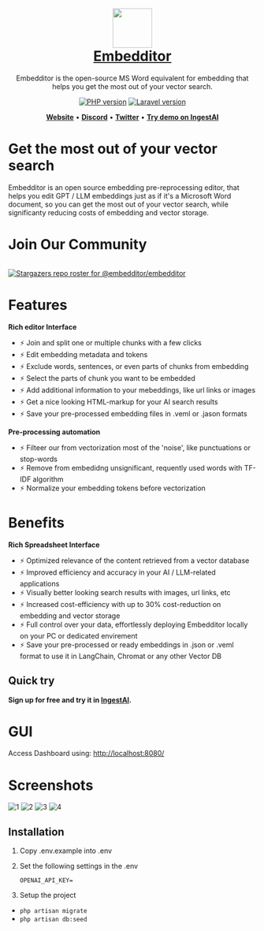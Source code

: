 <h1 align="center" style="border-bottom: none">
    <div>
        <a href="https://embedditor.ai">
            <img src="https://embedditor.ingestai.co/images/logo.jpg" width="80" />
            <br>
            Embedditor
        </a>
    </div>
</h1>

<p align="center">Embedditor is the open-source MS Word equivalent for embedding that helps you get the most out of your vector search.</p>

<div align="center">

[![PHP version](https://img.shields.io/badge/PHP%208.2-brightgreen)](http://php.org)
[![Laravel version](https://img.shields.io/badge/Laravel%2010.x-green.svg)](https://conventionalcommits.org)

</div>

<p align="center">
    <a href="https://embedditor.ai"><b>Website</b></a> •
    <a href="https://discord.gg/7gF8dVv86E"><b>Discord</b></a> •
    <a href="https://twitter.com/embedditor"><b>Twitter</b></a> •
    <a href="https://ingestai.io"><b>Try demo on IngestAI</b></a>
</p>

# Get the most out of your vector search

Embedditor is an open source embedding pre-reprocessing editor, that helps you edit GPT / LLM embeddings just as if it's a Microsoft Word document, so you can get the most out of your vector search, while significanty reducing costs of embedding and vector storage.

# Join Our Community

<a href="https://discord.gg/7gF8dVv86E" target="_blank">
<img src="https://discordapp.com/api/guilds/978672019442905198/widget.png?style=banner3" alt="">
</a>

[![Stargazers repo roster for @embedditor/embedditor](https://reporoster.com/stars/embedditor/embedditor)](https://github.com/embedditor/embedditor/stargazers)

# Features
**Rich editor Interface**

- ⚡ Join and split one or multiple chunks with a few clicks
- ⚡ Edit embedding metadata and tokens
- ⚡ Exclude words, sentences, or even parts of chunks from embedding
- ⚡ Select the parts of chunk you want to be embedded
- ⚡ Add additional information to your mebeddings, like url links or images
- ⚡ Get a nice looking HTML-markup for your AI search results
- ⚡ Save your pre-processed embedding files in .veml or .jason formats

**Pre-processing automation**
- ⚡ Filteer our from vectorization most of the 'noise', like punctuations or stop-words
- ⚡ Remove from embedidng unsignificant, requently used words with TF-IDF algorithm
- ⚡ Normalize your embedding tokens before vectorization

# Benefits
**Rich Spreadsheet Interface**

- ⚡ Optimized relevance of the content retrieved from a vector database
- ⚡ Improved efficiency and accuracy in your AI / LLM-related applications
- ⚡ Visually better looking search results with images, url links, etc
- ⚡ Increased cost-efficiency with up to 30% cost-reduction on embedding and vector storage
- ⚡ Full control over your data, effortlessly deploying Embedditor locally on your PC or dedicated envirement
- ⚡ Save your pre-processed or ready embeddings in .json or .veml format to use it in LangChain, Chromat or any other Vector DB


## Quick try
**Sign up for free and try it in [IngestAI](https://ingestai.io/signup).**

# GUI

Access Dashboard using: [http://localhost:8080/](http://localhost:8080/)

# Screenshots

![1](https://embedditor.ai/embedditor_ui_01.png)
![2](https://embedditor.ai/embedditor_ui_02.png)
![3](https://embedditor.ai/embedditor_ui_03.png)
![4](https://embedditor.ai/embedditor_ui_04.png)

<!-- # Rich Spreadsheet Interface

- ⚡ **Basic Operations**: Create, Read, Update and Delete Tables, Columns, and Rows
- ⚡ **Fields Operations**: Sort, Filter, Hide / Unhide Columns
- ⚡ **Multiple Views Types**: Grid (By default), Gallery, Form View, and Kanban View
- ⚡ **View Permissions Types**: Collaborative Views, & Locked Views
- ⚡ **Share Bases / Views**: either Public or Private (with Password Protected)
- ⚡ **Variant Cell Types**: ID, LinkToAnotherRecord, Lookup, Rollup, SingleLineText, Attachment, Currency, Formula, etc
- ⚡ **Access Control with Roles**: Fine-grained Access Control at different levels
- ⚡ **and more** -->

<!-- ### FAQ

**What is embedding (vectorization)?**

**What are embeddings?**

**What is vector search?**

**What is embeddings metadata?**

**What is embedding tokens?**

**What is void embedding tokens?**
A void (embedding) tokens are words in your content (embedding metadata), that will appear in your vector search results but are filtered out of embedding and so won’t be found with vector search.

**What is hidden embedding token?**
A hidden embedding token is a token that will be embedded for vector storage but doesn’t appear in your metadata – the content you will retrieve using vector search.

**What size have embeddings?**
Embedding your content to vector space increases its size, requiring up to 10X of storage space than your row content. That is why filtering out unnecessary and low-relevant tokens not only improves your vector search but also helps you reduce cost of embedding and storage. -->


## Installation

1. Copy .env.example into .env

2. Set the following settings in the .env


    `OPENAI_API_KEY=`


3. Setup the project

- `php artisan migrate`
- `php artisan db:seed`
